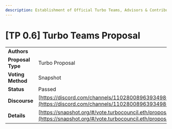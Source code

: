```yaml
---
description: Establishment of Official Turbo Teams, Advisors & Contributors
---
```


# \[TP 0.6] Turbo Teams Proposal

|                   |                                                                                                                                                                                                                                                      |
| ----------------- | ---------------------------------------------------------------------------------------------------------------------------------------------------------------------------------------------------------------------------------------------------- |
| **Authors**       |                                                                                                                                                                                                                                                      |
| **Proposal Type** | Turbo Proposal                                                                                                                                                                                                                                       |
| **Voting Method** | Snapshot                                                                                                                                                                                                                                             |
| **Status**        | Passed                                                                                                                                                                                                                                               |
| **Discourse**     | [https://discord.com/channels/1102800896393498685/1113900899979509901/1135198398472015872](https://discord.com/channels/1102800896393498685/1113900899979509901/1135198398472015872)                                                                 |
| **Details**       | [https://snapshot.org/#/vote.turbocouncil.eth/proposal/0x6e29947b4e690ba0b8079965dcc873ff86e987d97e18867abf388697887b9403](https://snapshot.org/#/vote.turbocouncil.eth/proposal/0x6e29947b4e690ba0b8079965dcc873ff86e987d97e18867abf388697887b9403) |
